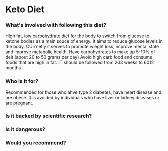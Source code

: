 # Keto Diet
### What's involved with following this diet? 
High fat, low carbohydrate diet for the body to switch from glucose to ketone bodies as a main souce of energy. It aims to reduce glucose levels in the body. CUrrnetly it serves to promote wieght loss, improve mental state and improve metabolic health. 
Have carbohydrates to make up 5-10% of deit (about 20 to 50 grams per day)
Avoid high carb food and consume foods that are high in fat. IT should be followed from 203 weeks to 6012 months. 
### Who is it for? 
Recommended for those who ahve type 2 diabetes, have heart disease and are obese. It is avoided by individuals who have liver or kidney diseases or are pregnant. 
### Is it backed by scientific research? 

### Is it dangerous? 
### Would you recommend? 